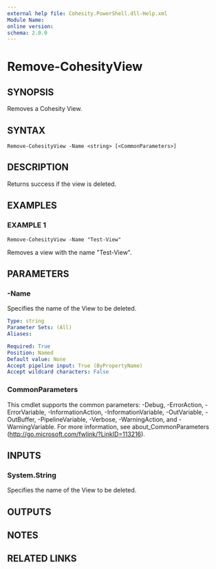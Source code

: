 ```yaml
---
external help file: Cohesity.PowerShell.dll-Help.xml
Module Name:
online version:
schema: 2.0.0
---
```


# Remove-CohesityView

## SYNOPSIS
Removes a Cohesity View.

## SYNTAX

```
Remove-CohesityView -Name <string> [<CommonParameters>]
```

## DESCRIPTION
Returns success if the view is deleted.

## EXAMPLES

### EXAMPLE 1
```
Remove-CohesityView -Name "Test-View"
```

Removes a view with the name "Test-View".

## PARAMETERS

### -Name
Specifies the name of the View to be deleted.

```yaml
Type: string
Parameter Sets: (All)
Aliases:

Required: True
Position: Named
Default value: None
Accept pipeline input: True (ByPropertyName)
Accept wildcard characters: False
```

### CommonParameters
This cmdlet supports the common parameters: -Debug, -ErrorAction, -ErrorVariable, -InformationAction, -InformationVariable, -OutVariable, -OutBuffer, -PipelineVariable, -Verbose, -WarningAction, and -WarningVariable.
For more information, see about_CommonParameters (http://go.microsoft.com/fwlink/?LinkID=113216).

## INPUTS

### System.String
Specifies the name of the View to be deleted.

## OUTPUTS

## NOTES

## RELATED LINKS
